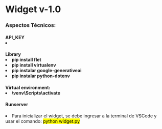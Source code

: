<caption>
    <div class="container" style="text-aling:center";>
        <h1>Widget v-1.0</h1>
    </div>
</caption>

<section>
<div class="container">
    <p></p>
    <p></p>
</div>

<div class="container">
    <h3>Aspectos Técnicos:</h3>
</div>

<div class="container my-2">
    <h4>API_KEY</4>
        <li></li>
</div>

<div class="container my-2">
    <h4>Library</4>
        <li>pip install flet</li>
        <li>pip install virtualenv</li>
        <li>pip instalar google-generativeai</li>
        <li>pip instalar python-dotenv</li>
</div>

<div class="container my-2">
    <h4>Virtual environment:</4>
        <li>\venv\Scripts\activate</li>
</div>
</section>
        
<footer>
<div class="container my-2">
    <h4>Runserver</h4>
         <li>Para inicializar el widget, se debe ingresar a la terminal de VSCode y usar el comando: <mark> python widget.py </mark></li> 
</div>
</footer>

